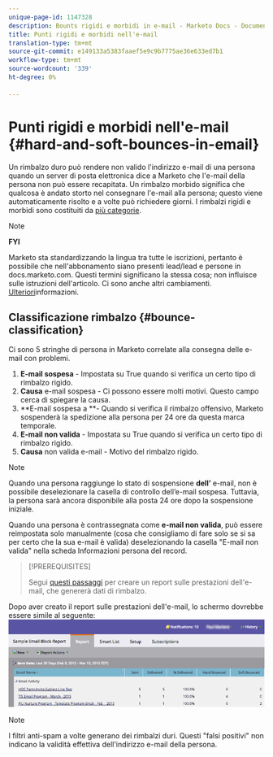 ```yaml
---
unique-page-id: 1147328
description: Bounts rigidi e morbidi in e-mail - Marketo Docs - Documentazione prodotto
title: Punti rigidi e morbidi nell'e-mail
translation-type: tm+mt
source-git-commit: e149133a5383faaef5e9c9b7775ae36e633ed7b1
workflow-type: tm+mt
source-wordcount: '339'
ht-degree: 0%

---
```



# Punti rigidi e morbidi nell&#39;e-mail {#hard-and-soft-bounces-in-email}

Un rimbalzo duro può rendere non valido l&#39;indirizzo e-mail di una persona quando un server di posta elettronica dice a Marketo che l&#39;e-mail della persona non può essere recapitata. Un rimbalzo morbido significa che qualcosa è andato storto nel consegnare l&#39;e-mail alla persona; questo viene automaticamente risolto e a volte può richiedere giorni. I rimbalzi rigidi e morbidi sono costituiti da [più categorie](http://nation.marketo.com/t5/Knowledgebase/Maintaining-a-Directory-of-Leads-Bouncing-Emails/ta-p/300838).

>[!NOTE]
>
>**FYI**
>
>Marketo sta standardizzando la lingua tra tutte le iscrizioni, pertanto è possibile che nell&#39;abbonamento siano presenti lead/lead e persone in docs.marketo.com. Questi termini significano la stessa cosa; non influisce sulle istruzioni dell&#39;articolo. Ci sono anche altri cambiamenti. [Ulteriori](http://docs.marketo.com/display/DOCS/Updates+to+Marketo+Terminology)informazioni.

## Classificazione rimbalzo {#bounce-classification}

Ci sono 5 stringhe di persona in Marketo correlate alla consegna delle e-mail con problemi.

1. **E-mail sospesa** - Impostata su True quando si verifica un certo tipo di rimbalzo rigido.
1. **Causa** e-mail sospesa - Ci possono essere molti motivi. Questo campo cerca di spiegare la causa.
1. **E-mail sospesa a **- Quando si verifica il rimbalzo offensivo, Marketo sospenderà la spedizione alla persona per 24 ore da questa marca temporale.
1. **E-mail non valida** - Impostata su True quando si verifica un certo tipo di rimbalzo rigido.
1. **Causa** non valida e-mail - Motivo del rimbalzo rigido.

>[!NOTE]
>
>Quando una persona raggiunge lo stato di sospensione **dell’** e-mail, non è possibile deselezionare la casella di controllo dell’e-mail sospesa. Tuttavia, la persona sarà ancora disponibile alla posta 24 ore dopo la sospensione iniziale.
>
>Quando una persona è contrassegnata come **e-mail non valida**, può essere reimpostata solo manualmente (cosa che consigliamo di fare solo se si sa per certo che la sua e-mail è valida) deselezionando la casella &quot;E-mail non valida&quot; nella scheda Informazioni persona del record.

>[!PREREQUISITES]
>
>Segui [questi passaggi](../../../product-docs/email-marketing/email-programs/email-program-data/email-performance-report.md) per creare un report sulle prestazioni dell&#39;e-mail, che genererà dati di rimbalzo.

Dopo aver creato il report sulle prestazioni dell&#39;e-mail, lo schermo dovrebbe essere simile al seguente: ![](assets/soft-hard-bounce.png)

>[!NOTE]
>
>I filtri anti-spam a volte generano dei rimbalzi duri. Questi &quot;falsi positivi&quot; non indicano la validità effettiva dell&#39;indirizzo e-mail della persona.

